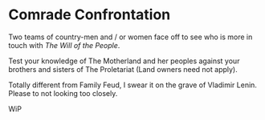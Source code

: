 # Comrade Confrontation

Two teams of country-men and / or women face off to see who is more in touch with _The Will of the People_.

Test your knowledge of The Motherland and her peoples against your brothers and sisters of The Proletariat (Land owners need not apply).

Totally different from Family Feud, I swear it on the grave of Vladimir Lenin. Please to not looking too closely.

WiP